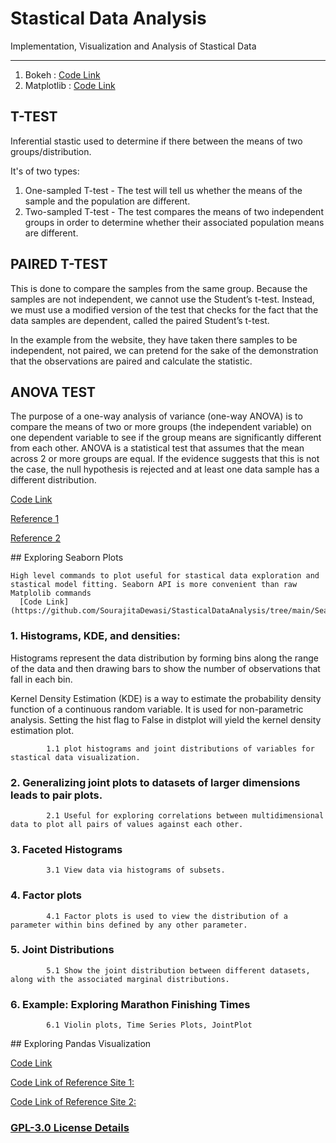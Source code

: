 # Stastical Data Analysis
Implementation, Visualization and Analysis of Stastical Data

<hr>

  1. Bokeh : [Code Link](https://github.com/SourajitaDewasi/StasticalDataAnalysis/tree/main/Bokeh)
  2. Matplotlib : [Code Link](https://github.com/SourajitaDewasi/StasticalDataAnalysis/tree/main/Matplotlib)
<p>

## T-TEST
Inferential stastic used to determine if there between the means of two groups/distribution.

It's of two types: 
1. One-sampled T-test - The test will tell us whether the means of the sample and the population are different.
2. Two-sampled T-test - The test compares the means of two independent groups in order to determine whether their associated population means are different.

## PAIRED T-TEST

This is done to compare the samples from the same group.
Because the samples are not independent, we cannot use the Student’s t-test. Instead, we must use a modified version of the test that checks for the fact that the data samples are dependent, called the paired Student’s t-test.

In the example from the website, they have taken there samples to be independent, not paired, we can pretend for the sake of the demonstration that the observations are paired and calculate the statistic.

## ANOVA TEST

The purpose of a one-way analysis of variance (one-way ANOVA) is to compare the means of two or more groups (the independent variable) on one dependent variable to see if the group means are significantly different from each other. ANOVA is a statistical test that assumes that the mean across 2 or more groups are equal. If the evidence suggests that this is not the case, the null hypothesis is rejected and at least one data sample has a different distribution.

[Code Link](https://github.com/SourajitaDewasi/StasticalDataAnalysis/blob/main/Student%20T%20Test%20and%20ANOVA/Student's_T_Test.ipynb)
  
[Reference 1](https://machinelearningmastery.com/parametric-statistical-significance-tests-in-python/)
  
[Reference 2](https://machinelearningmastery.com/how-to-code-the-students-t-test-from-scratch-in-python/)
  </p>
</hr>

<p>
## Exploring Seaborn Plots 
  
    High level commands to plot useful for stastical data exploration and stastical model fitting. Seaborn API is more convenient than raw Matplolib commands
      [Code Link](https://github.com/SourajitaDewasi/StasticalDataAnalysis/tree/main/Seaborn)
  
  ### 1. Histograms, KDE, and densities: 
  Histograms represent the data distribution by forming bins along the range of the data and then drawing bars to show the number of observations that fall in each bin.
  
  Kernel Density Estimation (KDE) is a way to estimate the probability density function of a continuous random variable. It is used for non-parametric analysis. Setting the hist flag to False in distplot will yield the kernel density estimation plot.
  
            1.1 plot histograms and joint distributions of variables for stastical data visualization.
  ### 2. Generalizing joint plots to datasets of larger dimensions leads to pair plots.
            2.1 Useful for exploring correlations between multidimensional data to plot all pairs of values against each other.
  ### 3. Faceted Histograms
            3.1 View data via histograms of subsets. 
  ### 4. Factor plots
            4.1 Factor plots is used to view the distribution of a parameter within bins defined by any other parameter.
  ### 5. Joint Distributions
            5.1 Show the joint distribution between different datasets, along with the associated marginal distributions.
  ### 6. Example: Exploring Marathon Finishing Times
            6.1 Violin plots, Time Series Plots, JointPlot
</p>
<p>
## Exploring Pandas Visualization 
  
  [Code Link](https://github.com/SourajitaDewasi/StasticalDataAnalysis/tree/main/Pandas)
  
  [Code Link of Reference Site 1:](https://nbviewer.org/urls/gist.github.com/fonnesbeck/5850375/raw/c18cfcd9580d382cb6d14e4708aab33a0916ff3e/1.+Introduction+to+Pandas.ipynb)
  
  [Code Link of Reference Site 2:](https://nbviewer.jupyter.org/urls/gist.github.com/fonnesbeck/5850413/raw/3a9406c73365480bc58d5e75bc80f7962243ba17/2.+Data+Wrangling+with+Pandas.ipynb)
</p>

### [GPL-3.0 License Details](https://github.com/SourajitaDewasi/StasticalDataAnalysis/blob/main/LICENSE)
